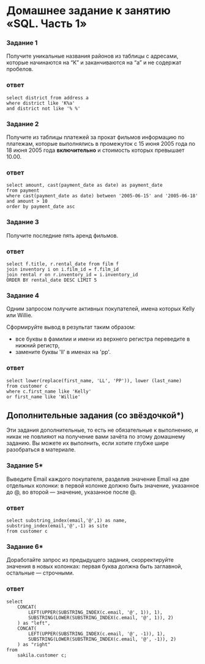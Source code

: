 # Домашнее задание к занятию «SQL. Часть 1»

### Задание 1

Получите уникальные названия районов из таблицы с адресами, которые начинаются на “K” и заканчиваются на “a” и не содержат пробелов.

### ответ
```mysql
select district from address a 
where district like 'K%a'
and district not like '% %'
```

### Задание 2

Получите из таблицы платежей за прокат фильмов информацию по платежам, которые выполнялись в промежуток с 15 июня 2005 года по 18 июня 2005 года **включительно** и стоимость которых превышает 10.00.

### ответ
```mysql
select amount, cast(payment_date as date) as payment_date 
from payment
where cast(payment_date as date) between '2005-06-15' and '2005-06-18'
and amount > 10
order by payment_date asc
```

### Задание 3

Получите последние пять аренд фильмов.

### ответ
```mysql
select f.title, r.rental_date from film f 
join inventory i on i.film_id = f.film_id 
join rental r on r.inventory_id = i.inventory_id 
ORDER BY rental_date DESC LIMIT 5
```

### Задание 4

Одним запросом получите активных покупателей, имена которых Kelly или Willie. 

Сформируйте вывод в результат таким образом:
- все буквы в фамилии и имени из верхнего регистра переведите в нижний регистр,
- замените буквы 'll' в именах на 'pp'.

### ответ
```mysql
select lower(replace(first_name, 'LL', 'PP')), lower (last_name)
from customer c  
where c.first_name like 'Kelly' 
or first_name like 'Willie'
```

## Дополнительные задания (со звёздочкой*)
Эти задания дополнительные, то есть не обязательные к выполнению, и никак не повлияют на получение вами зачёта по этому домашнему заданию. Вы можете их выполнить, если хотите глубже шире разобраться в материале.

### Задание 5*

Выведите Email каждого покупателя, разделив значение Email на две отдельных колонки: в первой колонке должно быть значение, указанное до @, во второй — значение, указанное после @.

### ответ
```mysql
select substring_index(email,'@',1) as name,
substring_index(email,'@',-1) as site
from customer c 
```

### Задание 6*

Доработайте запрос из предыдущего задания, скорректируйте значения в новых колонках: первая буква должна быть заглавной, остальные — строчными.

### ответ
```mysql
select
	CONCAT(
		LEFT(UPPER(SUBSTRING_INDEX(c.email, '@', 1)), 1), 
		SUBSTRING(LOWER(SUBSTRING_INDEX(c.email, '@', 1)), 2)
	) as "left",
	CONCAT(
		LEFT(UPPER(SUBSTRING_INDEX(c.email, '@', -1)), 1), 
		SUBSTRING(LOWER(SUBSTRING_INDEX(c.email, '@', -1)), 2)
	) as "right"
from
	sakila.customer c;
```
